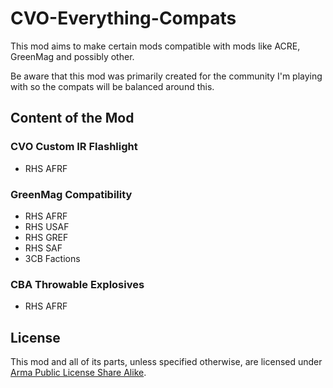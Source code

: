 # CVO-Everything-Compats

This mod aims to make certain mods compatible with mods like ACRE, GreenMag and possibly other.

Be aware that this mod was primarily created for the community I'm playing with so the compats will be balanced around this.

## Content of the Mod

### CVO Custom IR Flashlight
  - RHS AFRF

### GreenMag Compatibility 
  - RHS AFRF 
  - RHS USAF
  - RHS GREF
  - RHS SAF
  - 3CB Factions

### CBA Throwable Explosives
  - RHS AFRF


## License
This mod and all of its parts, unless specified otherwise, are licensed under [Arma Public License Share Alike](https://www.bohemia.net/community/licenses/arma-public-license-share-alike).

